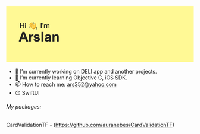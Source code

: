 ![](header.png)
- 🔭 I’m currently working on DELI app and another projects.
- 🌱 I’m currently learning Objective C, iOS SDK.
- 📫 How to reach me: ars352@yahoo.com
- 😍 SwiftUI 

###### My packages:

CardValidationTF - (https://github.com/auranebes/CardValidationTF)

<!--
**auranebes/auranebes** is a ✨ _special_ ✨ repository because its `README.md` (this file) appears on your GitHub profile.


Here are some ideas to get you started:

- 🔭 I’m currently working on ...
- 🌱 I’m currently learning ...
- 👯 I’m looking to collaborate on ...
- 🤔 I’m looking for help with ...
- 💬 Ask me about ...
- 📫 How to reach me: ...
- 😄 Pronouns: ...
- ⚡ Fun fact: ...
-->

